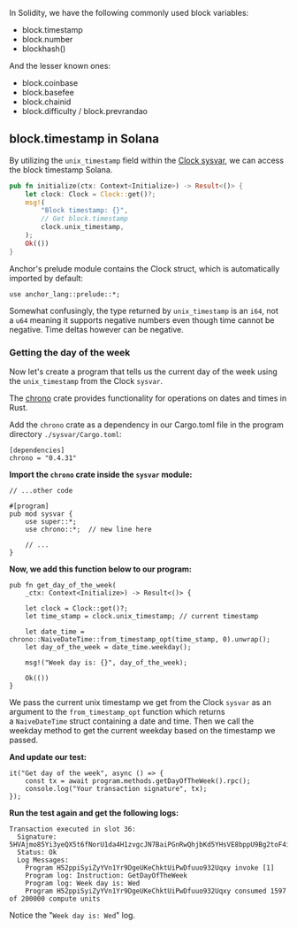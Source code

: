 In Solidity, we have the following commonly used block variables:

-   block.timestamp
-   block.number
-   blockhash()

And the lesser known ones:

-   block.coinbase
-   block.basefee
-   block.chainid
-   block.difficulty / block.prevrandao

block.timestamp in Solana
-------------------------

By utilizing the `unix_timestamp` field within the [Clock sysvar](https://docs.solanalabs.com/runtime/sysvars), we can access the block timestamp Solana.

```rust
pub fn initialize(ctx: Context<Initialize>) -> Result<()> {
    let clock: Clock = Clock::get()?;
    msg!(
        "Block timestamp: {}",
        // Get block.timestamp
        clock.unix_timestamp,
    );
    Ok(())
}

```

Anchor's prelude module contains the Clock struct, which is automatically imported by default:

```
use anchor_lang::prelude::*;
```

Somewhat confusingly, the type returned by `unix_timestamp` is an `i64`, not a `u64` meaning it supports negative numbers even though time cannot be negative. Time deltas however can be negative.



### Getting the day of the week

Now let's create a program that tells us the current day of the week using the `unix_timestamp` from the Clock `sysvar`.

The [chrono](https://docs.rs/chrono/latest/chrono/) crate provides functionality for operations on dates and times in Rust.

Add the `chrono` crate as a dependency in our Cargo.toml file in the program directory `./sysvar/Cargo.toml`:

```
[dependencies]
chrono = "0.4.31"
```

**Import the `chrono` crate inside the `sysvar` module:**

```
// ...other code

#[program]
pub mod sysvar {
    use super::*;
    use chrono::*;  // new line here

    // ...
}

```

**Now, we add this function below to our program:**

```
pub fn get_day_of_the_week(
    _ctx: Context<Initialize>) -> Result<()> {

    let clock = Clock::get()?;
    let time_stamp = clock.unix_timestamp; // current timestamp

    let date_time = chrono::NaiveDateTime::from_timestamp_opt(time_stamp, 0).unwrap();
    let day_of_the_week = date_time.weekday();

    msg!("Week day is: {}", day_of_the_week);

    Ok(())
}

```

We pass the current unix timestamp we get from the Clock `sysvar` as an argument to the `from_timestamp_opt` function which returns a `NaiveDateTime` struct containing a date and time. Then we call the weekday method to get the current weekday based on the timestamp we passed.

**And update our test:**

```
it("Get day of the week", async () => {
    const tx = await program.methods.getDayOfTheWeek().rpc();
    console.log("Your transaction signature", tx);
});

```

**Run the test again and get the following logs:**

```
Transaction executed in slot 36:
  Signature: 5HVAjmo85Yi3yeQX5t6fNorU1da4H1zvgcJN7BaiPGnRwQhjbKd5YHsVE8bppU9Bg2toF4iVBvhbwkAtMo4NJm7V
  Status: Ok
  Log Messages:
    Program H52ppiSyiZyYVn1Yr9DgeUKeChktUiPwDfuuo932Uqxy invoke [1]
    Program log: Instruction: GetDayOfTheWeek
    Program log: Week day is: Wed
    Program H52ppiSyiZyYVn1Yr9DgeUKeChktUiPwDfuuo932Uqxy consumed 1597 of 200000 compute units

```

Notice the "`Week day is: Wed`" log.